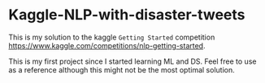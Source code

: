 # Kaggle-NLP-with-disaster-tweets

This is my solution to the kaggle `Getting Started` competition https://www.kaggle.com/competitions/nlp-getting-started.

This is my first project since I started learning ML and DS. Feel free to use as a reference although this might not be the most optimal solution.